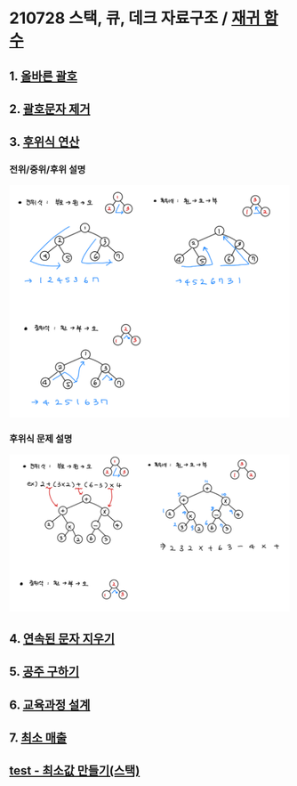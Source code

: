 # 210728 스택, 큐, 데크 자료구조 / [재귀 함수](./recursive.js)

## 1. [올바른 괄호](./01.js)

## 2. [괄호문자 제거](./02.js)

## 3. [후위식 연산](./03.js)

### 전위/중위/후위 설명

![](./03-전위중위후위설명.jpeg)

### 후위식 문제 설명

![](./03-전위후위.jpeg)

## 4. [연속된 문자 지우기](./04.js)

## 5. [공주 구하기](./05.js)

## 6. [교육과정 설계](./06.js)

## 7. [최소 매출](./07.js)

## [test - 최소값 만들기(스택)](./test.js)
